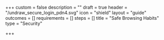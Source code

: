 +++
custom = false
description = ""
draft = true
header = "/undraw_secure_login_pdn4.svg"
icon = "shield"
layout = "guide"
outcomes = []
requirements = []
steps = []
title = "Safe Browsing Habits"
type = "Security"

+++
